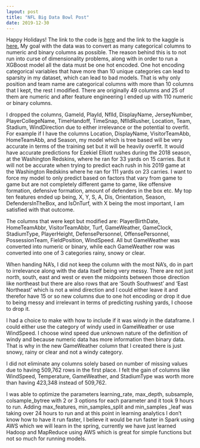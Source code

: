 ```yaml
---
layout: post
title: "NFL Big Data Bowl Post"
date: 2019-12-30
---
```

Happy Holidays!
The link to the code is <a href="https://github.com/EricKnop/NFL-Big-Data-Bowl">here</a> and the link to the kaggle is <a href = "https://www.kaggle.com/c/nfl-big-data-bowl-2020/overview/description"> here.</a>
My goal with the data was to convert as many categorical columns to numeric and binary columns as possible. The reason behind this is to 
not run into curse of dimensionality problems, along with in order to run a XGBoost model all the data must be one hot encoded. One hot 
encoding categorical variables that have more than 10 unique categories can lead to sparsity in my dataset, which can lead to bad models. 
That is why only position and team name are categorical columns with more than 10 columns that I kept, the rest I modified. There are 
originally 49 columns and 25 of them are numeric and after feature engineering I ended up with 110 numeric or binary columns. 

I dropped the columns, GameId, PlayId, NflId, DisplayName, JerseyNumber, PlayerCollegeName, TimeHandoff, TimeSnap, NflIdRusher, Location, 
Team, Stadium, WindDirection due to either irrelevance or the potential to overfit. For example if I have the columns Location, 
DisplayName, VisitorTeamAbb, HomeTeamAbb, and Season, my model which is tree based will be very accurate in terms of the training set but 
it will be heavily overfit. It would have accurate predictions for Ezekiel Elliott rushes during the 2018 season, at the Washington 
Redskins, where he ran for 33 yards on 15 carries. But it will not be accurate when trying to predict each rush in his 2019 game at the 
Washington Redskins where he ran for 111 yards on 23 carries. I want to force my model to only predict based on factors that vary from 
game to game but are not completely different game to game, like offensive formation, defensive formation, amount of defenders in the box 
etc. My top ten features ended up being, X, Y, S, A, Dis, Orientation, Season, DefendersInTheBox, and IsOnTurf, with X being the most 
important, I am satisfied with that outcome. 

The columns that were kept but modified are: PlayerBirthDate, HomeTeamAbbr, VisitorTeamAbbr, Turf, GameWeather, GameClock, StadiumType, 
PlayerHeight, DefensePersonnel, OffensePersonnel, PossessionTeam, FieldPosition, WindSpeed. All but GameWeather was converted into numeric 
or binary, while each GameWeather row was converted into one of 3 categories rainy, snowy or clear. 

When handing NA’s, I did not keep the column with the most NA’s, do in part to irrelevance along with the data itself being very messy. 
There are not just north, south, east and west or even the midpoints between those direction like northeast but there are also rows that 
are ‘South Southwest’ and ‘East Northeast’ which is not a wind direction and I could either leave it and therefor have 15 or so new 
columns due to one hot encoding or drop it due to being messy and irrelevant in terms of predicting rushing yards, I choose to drop it. 

I had a choice to make with how to include if it was windy in the dataframe. I could either use the category of windy used in GameWeather 
or use WindSpeed. I choose wind speed due unknown nature of the definition of windy and because numeric data has more information then 
binary data. That is why in the new GameWeather column that I created there is just snowy, rainy or clear and not a windy category. 

I did not eliminate any columns solely based on number of missing values due to having 509,762 rows in the first place. I felt the gain 
of columns like WindSpeed, Temperature, GameWeather, and StadiumType was worth more than having 423,348 instead of 509,762. 

I was able to optimize the parameters learning_rate, max_depth, subsample, colsample_bytree with 2 or 3 options for each parameter and 
it took 9 hours to run. Adding max_features, min_samples_split and min_samples _leaf was taking over 24 hours to run and at this point 
in learning analytics I don’t know how to have it run faster, I believe it would be run faster in Spark using AWS which we will learn 
in the spring, currently we have just learned Hadoop and MapReduce using AWS which is great for simple functions but not so much for 
running models.  
